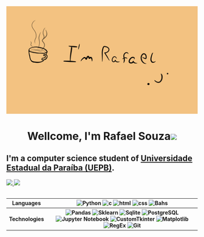 <div align=center>
  <a href="https://github.com/Rafaelszc">
    <img src="https://raw.githubusercontent.com/Rafaelszc/Rafaelszc/main/imagens/eu.gif"/>
  </a>
</div>

<div>
  <h1 align="center">Wellcome, I'm Rafael Souza<img src="https://media.giphy.com/media/hvRJCLFzcasrR4ia7z/giphy.gif" width="35"></h1>
  <h2>I'm a computer science student of <a href= "https://uepb.edu.br"> Universidade Estadual da Paraíba (UEPB)</a>.</h2>
</div>

<div align=center">
  <a href="https://github.com/Rafaelszc">
    <img src="https://github-readme-stats.vercel.app/api?username=Rafaelszc&show_icons=true&icon_color=FFFFFF&theme=dark&bg_color=FFFFFF00&hide_title=true&hide_border=true&rank_icon=github" />
    <img style="width: 350px;" src="https://github-readme-stats.vercel.app/api/top-langs/?username=Rafaelszc&layout=donut&show_icons=true&icon_color=FFFFFF&theme=dark&bg_color=FFFFFF00&hide_title=true&hide=jupyter%20notebook&hide_border=true" />
  </a>        
</div>
<br>
<div align=center> 
  <table>
    <tr>
      <th>
        Languages
      </th>
      <th>
        <img style="width: 30px" src="https://cdn.jsdelivr.net/gh/devicons/devicon@latest/icons/python/python-original.svg" alt="Python" />
        <img style="width: 30px" src="https://cdn.jsdelivr.net/gh/devicons/devicon@latest/icons/c/c-original.svg" alt="c"/>
        <img style="width: 30px" src="https://cdn.jsdelivr.net/gh/devicons/devicon@latest/icons/html5/html5-original.svg" alt="html"/>
        <img style="width: 30px" src="https://cdn.jsdelivr.net/gh/devicons/devicon@latest/icons/css3/css3-original.svg" alt="css"/>
        <img style="width: 30px" src="https://cdn.jsdelivr.net/gh/devicons/devicon@latest/icons/bash/bash-original.svg" alt="Bahs"/>   
      </th>
    </tr>
    <tr>
      <th>
        Technologies
      </th>
      <th>
        <img style="width: 30px" src="https://cdn.jsdelivr.net/gh/devicons/devicon@latest/icons/pandas/pandas-original.svg" alt="Pandas" />
        <img style="width: 30px" src="https://cdn.jsdelivr.net/gh/devicons/devicon@latest/icons/scikitlearn/scikitlearn-original.svg" alt="Sklearn"/>
        <img style="width: 30px" src="https://cdn.jsdelivr.net/gh/devicons/devicon@latest/icons/sqlite/sqlite-original.svg" alt="Sqlite"/>
        <img style="width: 30px" src="https://cdn.jsdelivr.net/gh/devicons/devicon@latest/icons/postgresql/postgresql-original.svg" alt="PostgreSQL"/>  
        <img style="width: 30px" src="https://cdn.jsdelivr.net/gh/devicons/devicon@latest/icons/jupyter/jupyter-original-wordmark.svg" alt="Jupyter Notebook" />
        <img style="width: 30px" src="https://customtkinter.tomschimansky.com/img/icon.ico" alt="CustomTkinter" />
        <img style="width: 30px" src="https://cdn.jsdelivr.net/gh/devicons/devicon@latest/icons/matplotlib/matplotlib-plain.svg" alt="Matplotlib" />
        <img style="width: 30px;" src="https://user-images.githubusercontent.com/5418178/175823761-ee7996b9-57be-4abf-be93-0ad25e7f37f0.png" alt="RegEx" />
        <img style="width: 30px" src="https://cdn.jsdelivr.net/gh/devicons/devicon@latest/icons/git/git-original.svg" alt="Git"/>
      </th>
    </tr>
  </table>
</div>
